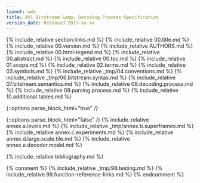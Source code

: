 ```yaml
---
layout: web
title: AV1 Bitstream &amp; Decoding Process Specification
version_date: Released 2017-xx-xx
---
```


{% include_relative section.links.md %}
{% include_relative 00.title.md %}
{% include_relative 00.version.md %}
{% include_relative AUTHORS.md %}
{% include_relative 00.html-legend.md %}
{% include_relative 00.abstract.md %}
{% include_relative 00.toc.md %}
{% include_relative 01.scope.md %}
{% include_relative 02.terms.md %}
{% include_relative 03.symbols.md %}
{% include_relative _tmp/04.conventions.md %}
{% include_relative _tmp/06.bitstream.syntax.md %}
{% include_relative 07.bitstream.semantics.md %}
{% include_relative 08.decoding.process.md %}
{% include_relative 09.parsing.process.md %}
{% include_relative 10.additional.tables.md %}

{::options parse_block_html="true" /}
<div class="annex">
{::options parse_block_html="false" /}
{% include_relative annex.a.levels.md %}
{% include_relative _tmp/annex.b.superframes.md %}
{% include_relative annex.c.experiments.md %}
{% include_relative annex.d.large.scale.tile.md %}
{% include_relative annex.e.decoder.model.md %}
</div>

{% include_relative bibliography.md %}

{% comment %}
{% include_relative _tmp/98.testing.md %}
{% include_relative 99.function-reference-links.md %}
{% endcomment %}

